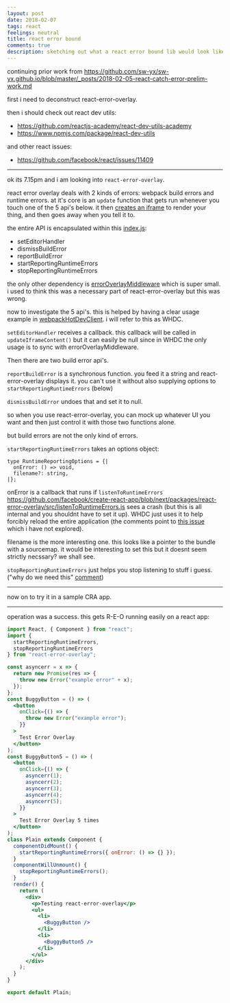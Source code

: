 ```yaml
---
layout: post
date: 2018-02-07
tags: react
feelings: neutral
title: react error bound
comments: true
description: sketching out what a react error bound lib would look like
---
```



continuing prior work from https://github.com/sw-yx/sw-yx.github.io/blob/master/_posts/2018-02-05-react-catch-error-prelim-work.md

first i need to deconstruct react-error-overlay.

then i should check out react dev utils:
- <https://github.com/reactjs-academy/react-dev-utils-academy>
- <https://www.npmjs.com/package/react-dev-utils>

and other react issues:
- <https://github.com/facebook/react/issues/11409>


---

ok its 7.15pm and i am looking into `react-error-overlay`.

react error overlay deals with 2 kinds of errors: webpack build errors and runtime errors. at it's core is an `update` function that gets run whenever you touch one of the 5 api's below. it then [creates an iframe](https://github.com/facebook/create-react-app/blob/47d2d94118db8d8366ac8036469439885d3e1525/packages/react-error-overlay/src/index.js#L122) to render your thing, and then goes away when you tell it to.

the entire API is encapsulated within this [index.js](https://github.com/facebook/create-react-app/blob/next/packages/react-error-overlay/src/index.js):

- setEditorHandler
- dismissBuildError
- reportBuildError
- startReportingRuntimeErrors
- stopReportingRuntimeErrors

the only other dependency is [errorOverlayMiddleware](https://github.com/facebook/create-react-app/blob/3767d91886823349ec46288d9b7ea48d4149890a/packages/react-dev-utils/errorOverlayMiddleware.js) which is super small. i used to think this was a necessary part of react-error-overlay but this was wrong.

now to investigate the 5 api's. this is helped by having a clear usage example in [webpackHotDevClient](https://github.com/facebook/create-react-app/blob/3767d91886823349ec46288d9b7ea48d4149890a/packages/react-dev-utils/webpackHotDevClient.js). i will refer to this as WHDC.

`setEditorHandler` receives a callback. this callback will be called in `updateIframeContent()` but it can easily be null since in WHDC the only usage is to sync with errorOverlayMiddleware.

Then there are two build error api's.

`reportBuildError` is a synchronous function. you feed it a string and react-error-overlay displays it. you can't use it without also supplying options to `startReportingRuntimeErrors` (below)

`dismissBuildError` undoes that and set it to null.

so when you use react-error-overlay, you can mock up whatever UI you want and then just control it with those two functions alone.

but build errors are not the only kind of errors.

`startReportingRuntimeErrors` takes an options object:

```
type RuntimeReportingOptions = {|
  onError: () => void,
  filename?: string,
|};
```

onError is a callback that runs if `listenToRuntimeErrors` <https://github.com/facebook/create-react-app/blob/next/packages/react-error-overlay/src/listenToRuntimeErrors.js> sees a crash (but this is all internal and you shouldnt have to set it up). WHDC just uses it to help forcibly reload the entire application (the comments point to [this issue](https://github.com/facebook/create-react-app/issues/3096) which i have not explored).

filename is the more interesting one. this looks like a pointer to the bundle with a sourcemap. it would be interesting to set this but it doesnt seem strictly necssary? we shall see.

`stopReportingRuntimeErrors` just helps you stop listening to stuff i guess. ("why do we need this" [comment](https://github.com/facebook/create-react-app/blob/3767d91886823349ec46288d9b7ea48d4149890a/packages/react-dev-utils/webpackHotDevClient.js#L55))

---

now on to try it in a sample CRA app.

---

operation was a success. this gets R-E-O running easily on a react app:

```jsx
import React, { Component } from "react";
import {
  startReportingRuntimeErrors,
  stopReportingRuntimeErrors
} from "react-error-overlay";

const asyncerr = x => {
  return new Promise(res => {
    throw new Error("example error" + x);
  });
};
const BuggyButton = () => (
  <button
    onClick={() => {
      throw new Error("example error");
    }}
  >
    Test Error Overlay
  </button>
);
const BuggyButton5 = () => (
  <button
    onClick={() => {
      asyncerr(1);
      asyncerr(2);
      asyncerr(3);
      asyncerr(4);
      asyncerr(5);
    }}
  >
    Test Error Overlay 5 times
  </button>
);
class Plain extends Component {
  componentDidMount() {
    startReportingRuntimeErrors({ onError: () => {} });
  }
  componentWillUnmount() {
    stopReportingRuntimeErrors();
  }
  render() {
    return (
      <div>
        <p>Testing react-error-overlay</p>
        <ul>
          <li>
            <BuggyButton />
          </li>
          <li>
            <BuggyButton5 />
          </li>
        </ul>
      </div>
    );
  }
}

export default Plain;

```
